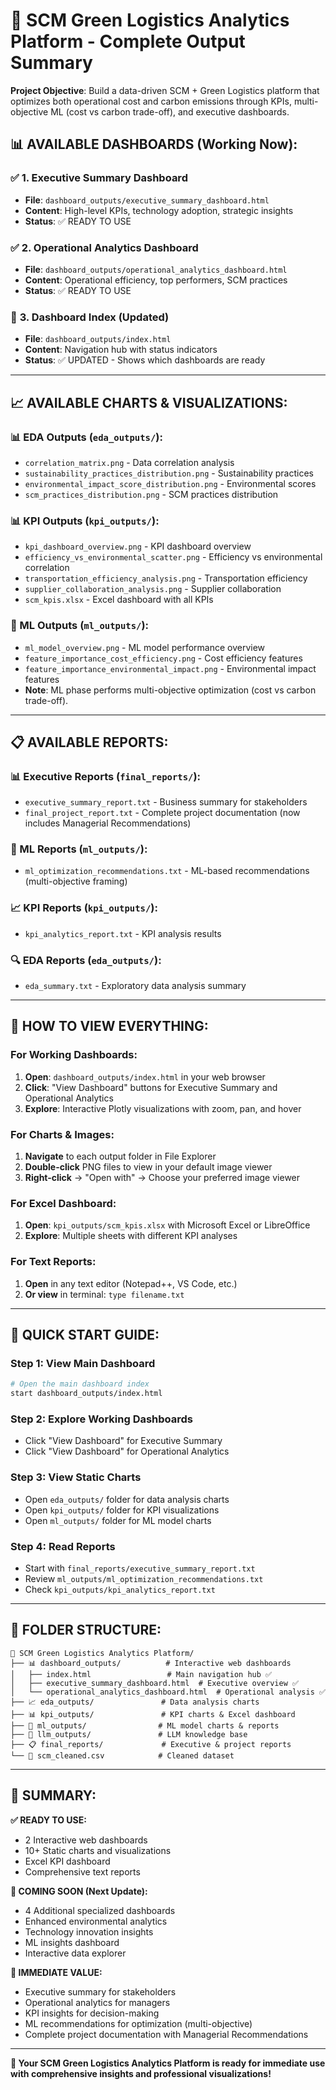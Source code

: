 # 🚀 SCM Green Logistics Analytics Platform - Complete Output Summary

**Project Objective**: Build a data-driven SCM + Green Logistics platform that optimizes both operational cost and carbon emissions through KPIs, multi-objective ML (cost vs carbon trade-off), and executive dashboards.

## 📊 **AVAILABLE DASHBOARDS (Working Now):**

### ✅ **1. Executive Summary Dashboard**
- **File**: `dashboard_outputs/executive_summary_dashboard.html`
- **Content**: High-level KPIs, technology adoption, strategic insights
- **Status**: ✅ READY TO USE

### ✅ **2. Operational Analytics Dashboard**
- **File**: `dashboard_outputs/operational_analytics_dashboard.html`
- **Content**: Operational efficiency, top performers, SCM practices
- **Status**: ✅ READY TO USE

### 🔄 **3. Dashboard Index (Updated)**
- **File**: `dashboard_outputs/index.html`
- **Content**: Navigation hub with status indicators
- **Status**: ✅ UPDATED - Shows which dashboards are ready

---

## 📈 **AVAILABLE CHARTS & VISUALIZATIONS:**

### **📊 EDA Outputs (`eda_outputs/`):**
- `correlation_matrix.png` - Data correlation analysis
- `sustainability_practices_distribution.png` - Sustainability practices
- `environmental_impact_score_distribution.png` - Environmental scores
- `scm_practices_distribution.png` - SCM practices distribution

### **📊 KPI Outputs (`kpi_outputs/`):**
- `kpi_dashboard_overview.png` - KPI dashboard overview
- `efficiency_vs_environmental_scatter.png` - Efficiency vs environmental correlation
- `transportation_efficiency_analysis.png` - Transportation efficiency
- `supplier_collaboration_analysis.png` - Supplier collaboration
- `scm_kpis.xlsx` - Excel dashboard with all KPIs

### **🤖 ML Outputs (`ml_outputs/`):**
- `ml_model_overview.png` - ML model performance overview
- `feature_importance_cost_efficiency.png` - Cost efficiency features
- `feature_importance_environmental_impact.png` - Environmental impact features
- **Note**: ML phase performs multi-objective optimization (cost vs carbon trade-off).

---

## 📋 **AVAILABLE REPORTS:**

### **📊 Executive Reports (`final_reports/`):**
- `executive_summary_report.txt` - Business summary for stakeholders
- `final_project_report.txt` - Complete project documentation (now includes Managerial Recommendations)

### **🧠 ML Reports (`ml_outputs/`):**
- `ml_optimization_recommendations.txt` - ML-based recommendations (multi-objective framing)

### **📈 KPI Reports (`kpi_outputs/`):**
- `kpi_analytics_report.txt` - KPI analysis results

### **🔍 EDA Reports (`eda_outputs/`):**
- `eda_summary.txt` - Exploratory data analysis summary

---

## 🚀 **HOW TO VIEW EVERYTHING:**

### **For Working Dashboards:**
1. **Open**: `dashboard_outputs/index.html` in your web browser
2. **Click**: "View Dashboard" buttons for Executive Summary and Operational Analytics
3. **Explore**: Interactive Plotly visualizations with zoom, pan, and hover

### **For Charts & Images:**
1. **Navigate** to each output folder in File Explorer
2. **Double-click** PNG files to view in your default image viewer
3. **Right-click** → "Open with" → Choose your preferred image viewer

### **For Excel Dashboard:**
1. **Open**: `kpi_outputs/scm_kpis.xlsx` with Microsoft Excel or LibreOffice
2. **Explore**: Multiple sheets with different KPI analyses

### **For Text Reports:**
1. **Open** in any text editor (Notepad++, VS Code, etc.)
2. **Or view** in terminal: `type filename.txt`

---

## 🎯 **QUICK START GUIDE:**

### **Step 1: View Main Dashboard**
```bash
# Open the main dashboard index
start dashboard_outputs/index.html
```

### **Step 2: Explore Working Dashboards**
- Click "View Dashboard" for Executive Summary
- Click "View Dashboard" for Operational Analytics

### **Step 3: View Static Charts**
- Open `eda_outputs/` folder for data analysis charts
- Open `kpi_outputs/` folder for KPI visualizations
- Open `ml_outputs/` folder for ML model charts

### **Step 4: Read Reports**
- Start with `final_reports/executive_summary_report.txt`
- Review `ml_outputs/ml_optimization_recommendations.txt`
- Check `kpi_outputs/kpi_analytics_report.txt`

---

## 📁 **FOLDER STRUCTURE:**
```
📁 SCM Green Logistics Analytics Platform/
├── 📊 dashboard_outputs/          # Interactive web dashboards
│   ├── index.html                 # Main navigation hub ✅
│   ├── executive_summary_dashboard.html  # Executive overview ✅
│   └── operational_analytics_dashboard.html  # Operational analysis ✅
├── 📈 eda_outputs/               # Data analysis charts
├── 📊 kpi_outputs/               # KPI charts & Excel dashboard
├── 🤖 ml_outputs/                # ML model charts & reports
├── 🧠 llm_outputs/               # LLM knowledge base
├── 📋 final_reports/             # Executive & project reports
└── 📄 scm_cleaned.csv            # Cleaned dataset
```

---

## 🎉 **SUMMARY:**

**✅ READY TO USE:**
- 2 Interactive web dashboards
- 10+ Static charts and visualizations
- Excel KPI dashboard
- Comprehensive text reports

**🔄 COMING SOON (Next Update):**
- 4 Additional specialized dashboards
- Enhanced environmental analytics
- Technology innovation insights
- ML insights dashboard
- Interactive data explorer

**🚀 IMMEDIATE VALUE:**
- Executive summary for stakeholders
- Operational analytics for managers
- KPI insights for decision-making
- ML recommendations for optimization (multi-objective)
- Complete project documentation with Managerial Recommendations

---

**🎯 Your SCM Green Logistics Analytics Platform is ready for immediate use with comprehensive insights and professional visualizations!**
